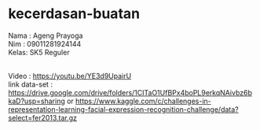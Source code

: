 # kecerdasan-buatan

Nama : Ageng Prayoga
<br>Nim  : 09011281924144
<br>Kelas: SK5 Reguler

<br>Video : https://youtu.be/YE3d9UpairU
<br>link data-set : https://drive.google.com/drive/folders/1CITaO1UfBPx4boPL9erkqNAivbz6bkaD?usp=sharing or https://www.kaggle.com/c/challenges-in-representation-learning-facial-expression-recognition-challenge/data?select=fer2013.tar.gz
